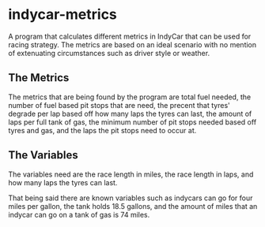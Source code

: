 # indycar-metrics

A program that calculates different metrics in IndyCar that can be used for racing strategy. The metrics are based on an ideal scenario with no mention of extenuating circumstances such as driver style or weather.

## The Metrics

The metrics that are being found by the program are total fuel needed, the number of fuel based pit stops that are need, the precent that tyres' degrade per lap based off how many laps the tyres can last, the amount of laps per full tank of gas, the minimum number of pit stops needed based off tyres and gas, and the laps the pit stops need to occur at.

## The Variables

The variables need are the race length in miles, the race length in laps, and how many laps the tyres can last.

That being said there are known variables such as indycars can go for four miles per gallon, the tank holds 18.5 gallons, and the amount of miles that an indycar can go on a tank of gas is 74 miles.
